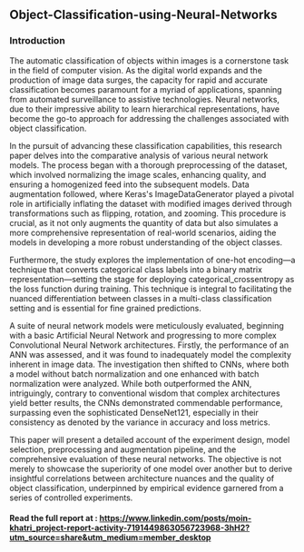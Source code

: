 ## Object-Classification-using-Neural-Networks

### Introduction

The automatic classification of objects within images is a cornerstone task in the field  of computer vision. As the digital world expands and the production of image data surges, the capacity for rapid and accurate classification becomes paramount for a myriad of applications, spanning from automated surveillance to assistive technologies. Neural networks, due to their impressive ability to learn hierarchical representations, have become the go-to approach for addressing the challenges associated with object classification.

In the pursuit of advancing these classification capabilities, this research paper delves into the comparative analysis of various neural network models. The process began with a thorough preprocessing of the dataset, which involved normalizing the image scales, enhancing quality, and ensuring a homogenized feed into the subsequent models. Data augmentation followed, where Keras's ImageDataGenerator played a pivotal role in artificially inflating the dataset with modified images derived through transformations such as flipping, rotation, and zooming. This procedure is crucial, as it not only augments the quantity of data but also simulates a more comprehensive representation of real-world scenarios, aiding the models in developing a more robust understanding of the object classes.

Furthermore, the study explores the implementation of one-hot encoding—a technique that converts categorical class labels into a binary matrix representation—setting the stage for deploying categorical_crossentropy as the loss function during training. This technique is integral to facilitating the nuanced differentiation between classes in a multi-class classification setting and is essential for fine grained predictions.

A suite of neural network models were meticulously evaluated, beginning with a basic Artificial Neural Network and progressing to more complex Convolutional Neural Network architectures. Firstly, the performance of an ANN was assessed, and it was found to inadequately model the complexity inherent in image data. The investigation then shifted to CNNs, where both a model without batch normalization and one enhanced with batch normalization were analyzed. While both outperformed the ANN, intriguingly, contrary to conventional wisdom that complex architectures yield better results, the CNNs demonstrated commendable performance, surpassing even the sophisticated DenseNet121, especially in their consistency as denoted by the variance in accuracy and loss metrics.

This paper will present a detailed account of the experiment design, model selection, preprocessing and augmentation pipeline, and the comprehensive evaluation of these neural networks. The objective is not merely to showcase the superiority of one model over another but to derive insightful correlations between architecture nuances and the quality of object classification, underpinned by empirical evidence garnered from a series of controlled experiments.

#### Read the full report at : https://www.linkedin.com/posts/moin-khatri_project-report-activity-7191449863056723968-3hH2?utm_source=share&utm_medium=member_desktop
